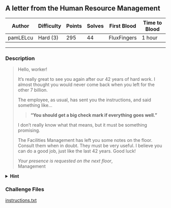 ## A letter from the Human Resource Management

| Author   | Difficulty | Points | Solves | First Blood | Time to Blood |
| -------- | ---------- | ------ | ------ | ----------- | ------------- |
| pamLELcu | Hard (3)   | 295    | 44     | FluxFingers | 1 hour        |

---

### Description

> Hello, worker!
>
> It’s really great to see you again after our 42 years of hard work. I almost thought you would never come back when you left for the other 7 billion.
>
> The employee, as usual, has sent you the instructions, and said something like...
>
> > **“You should get a big check mark if everything goes well.”**
>
> I don’t really know what that means, but it must be something promising.
>
> The Facilities Management has left you some notes on the floor. Consult them when in doubt. They must be very useful. I believe you can do a good job, just like the last 42 years. Good luck!
>
> *Your presence is requested on the next floor*,  
> Management

<details closed>
<summary><b>Hint</b></summary>

[Hint](https://en.wikipedia.org/wiki/List_of_numeral_systems)

</details>

### Challenge Files

[instructions.txt](./src/instructions.txt)
